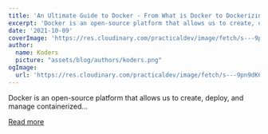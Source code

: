 ```yaml
---
title: 'An Ultimate Guide to Docker - From What is Docker to Dockerizing a Node.js Application'
excerpt: 'Docker is an open-source platform that allows us to create, deploy, and manage containerized...'
date: '2021-10-09'
coverImage: 'https://res.cloudinary.com/practicaldev/image/fetch/s---9pn9dK6--/c_imagga_scale,f_auto,fl_progressive,h_420,q_auto,w_1000/https://dev-to-uploads.s3.amazonaws.com/uploads/articles/zctzgpjqju2ap7zrmc4w.png'
author:
  name: Koders
  picture: "assets/blog/authors/koders.png"
ogImage:
  url: 'https://res.cloudinary.com/practicaldev/image/fetch/s---9pn9dK6--/c_imagga_scale,f_auto,fl_progressive,h_420,q_auto,w_1000/https://dev-to-uploads.s3.amazonaws.com/uploads/articles/zctzgpjqju2ap7zrmc4w.png'
---
```


Docker is an open-source platform that allows us to create, deploy, and manage containerized...

[Read more](https://dev.to/suhailkakar/s-24cf)
